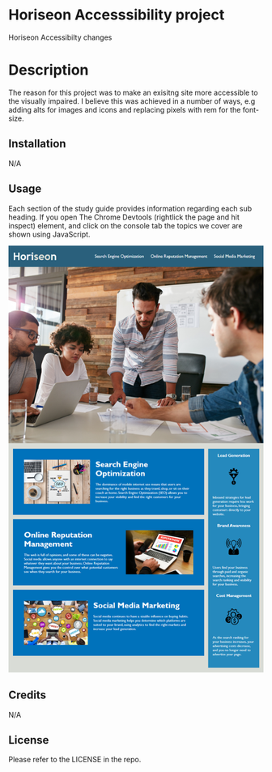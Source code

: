 # Horiseon Accesssibility project
Horiseon Accessibilty changes

# Description

The reason for this project was to make an exisitng site more accessible to the visually impaired.
I believe this was achieved in a number of ways, e.g adding alts for images and icons and replacing pixels with rem for the font-size.

## Installation

N/A

## Usage

Each section of the study guide provides information regarding each sub heading.
If you open The Chrome Devtools (rightlick the page and hit inspect) element, and click on the console tab the topics we cover are shown using JavaScript. 

![Screenshot of the Homepage](Assets/screenshot.png)

## Credits

N/A

## License

Please refer to the LICENSE in the repo.